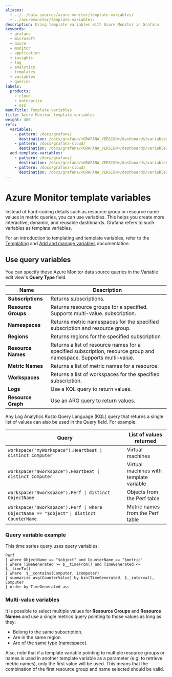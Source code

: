 ```yaml
---
aliases:
  - ../../data-sources/azure-monitor/template-variables/
  - ../azuremonitor/template-variables/
description: Using template variables with Azure Monitor in Grafana
keywords:
  - grafana
  - microsoft
  - azure
  - monitor
  - application
  - insights
  - log
  - analytics
  - templates
  - variables
  - queries
labels:
  products:
    - cloud
    - enterprise
    - oss
menuTitle: Template variables
title: Azure Monitor template variables
weight: 400
refs:
  variables:
    - pattern: /docs/grafana/
      destination: /docs/grafana/<GRAFANA_VERSION>/dashboards/variables/
    - pattern: /docs/grafana-cloud/
      destination: /docs/grafana/<GRAFANA_VERSION>/dashboards/variables/
  add-template-variables:
    - pattern: /docs/grafana/
      destination: /docs/grafana/<GRAFANA_VERSION>/dashboards/variables/add-template-variables/
    - pattern: /docs/grafana-cloud/
      destination: /docs/grafana/<GRAFANA_VERSION>/dashboards/variables/add-template-variables/
---
```


# Azure Monitor template variables

Instead of hard-coding details such as resource group or resource name values in metric queries, you can use variables.
This helps you create more interactive, dynamic, and reusable dashboards.
Grafana refers to such variables as template variables.

For an introduction to templating and template variables, refer to the [Templating](ref:variables) and [Add and manage variables](ref:add-template-variables) documentation.

## Use query variables

You can specify these Azure Monitor data source queries in the Variable edit view's **Query Type** field.

| Name                | Description                                                                                                        |
| ------------------- | ------------------------------------------------------------------------------------------------------------------ |
| **Subscriptions**   | Returns subscriptions.                                                                                             |
| **Resource Groups** | Returns resource groups for a specified. Supports multi-value. subscription.                                       |
| **Namespaces**      | Returns metric namespaces for the specified subscription and resource group.                                       |
| **Regions**         | Returns regions for the specified subscription                                                                     |
| **Resource Names**  | Returns a list of resource names for a specified subscription, resource group and namespace. Supports multi-value. |
| **Metric Names**    | Returns a list of metric names for a resource.                                                                     |
| **Workspaces**      | Returns a list of workspaces for the specified subscription.                                                       |
| **Logs**            | Use a KQL query to return values.                                                                                  |
| **Resource Graph**  | Use an ARG query to return values.                                                                                 |

Any Log Analytics Kusto Query Language (KQL) query that returns a single list of values can also be used in the Query field.
For example:

| Query                                                                                     | List of values returned                 |
| ----------------------------------------------------------------------------------------- | --------------------------------------- |
| `workspace("myWorkspace").Heartbeat \| distinct Computer`                                 | Virtual machines                        |
| `workspace("$workspace").Heartbeat \| distinct Computer`                                  | Virtual machines with template variable |
| `workspace("$workspace").Perf \| distinct ObjectName`                                     | Objects from the Perf table             |
| `workspace("$workspace").Perf \| where ObjectName == "$object"` `\| distinct CounterName` | Metric names from the Perf table        |

### Query variable example

This time series query uses query variables:

```kusto
Perf
| where ObjectName == "$object" and CounterName == "$metric"
| where TimeGenerated >= $__timeFrom() and TimeGenerated <= $__timeTo()
| where  $__contains(Computer, $computer)
| summarize avg(CounterValue) by bin(TimeGenerated, $__interval), Computer
| order by TimeGenerated asc
```

### Multi-value variables

It is possible to select multiple values for **Resource Groups** and **Resource Names** and use a single metrics query pointing to those values as long as they:

- Belong to the same subscription.
- Are in the same region.
- Are of the same type (namespace).

Also, note that if a template variable pointing to multiple resource groups or names is used in another template variable as a parameter (e.g. to retrieve metric names), only the first value will be used. This means that the combination of the first resource group and name selected should be valid.


